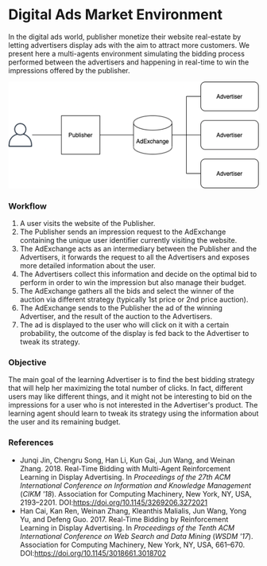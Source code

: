 # Digital Ads Market Environment

In the digital ads world, publisher monetize their website real-estate by letting
advertisers display ads with the aim to attract more customers. We present here a
multi-agents environment simulating the bidding process performed between the
advertisers and happening in real-time to win the impressions offered by the publisher.

![img/digital-ads-market.png](img/digital-ads-market.png)

### Workflow

1. A user visits the website of the Publisher.
2. The Publisher sends an impression request to the AdExchange containing the unique
user identifier currently visiting the website.
3. The AdExchange acts as an intermediary between the Publisher and the Advertisers, it
forwards the request to all the Advertisers and exposes more detailed information about
the user.
4. The Advertisers collect this information and decide on the optimal bid to perform in
order to win the impression but also manage their budget.
5. The AdExchange gathers all the bids and select the winner of the auction via
different strategy (typically 1st price or 2nd price auction).
6. The AdExchange sends to the Publisher the ad of the winning Advertiser, and the
result of the auction to the Advertisers.
7. The ad is displayed to the user who will click on it with a certain probability, the
outcome of the display is fed back to the Advertiser to tweak its strategy.

### Objective

The main goal of the learning Advertiser is to find the best bidding strategy that will
help her maximizing the total number of clicks. In fact, different users may like
different things, and it might not be interesting to bid on the impressions for a user
who is not interested in the Advertiser's product. The learning agent should learn to
tweak its strategy using the information about the user and its remaining budget.

### References

- Junqi Jin, Chengru Song, Han Li, Kun Gai, Jun Wang, and Weinan Zhang. 2018. Real-Time Bidding with Multi-Agent Reinforcement Learning in Display Advertising. In <i>Proceedings of the 27th ACM International Conference on Information and Knowledge Management</i> (<i>CIKM '18</i>). Association for Computing Machinery, New York, NY, USA, 2193–2201. DOI:https://doi.org/10.1145/3269206.3272021
- Han Cai, Kan Ren, Weinan Zhang, Kleanthis Malialis, Jun Wang, Yong Yu, and Defeng Guo. 2017. Real-Time Bidding by Reinforcement Learning in Display Advertising. In <i>Proceedings of the Tenth ACM International Conference on Web Search and Data Mining</i> (<i>WSDM '17</i>). Association for Computing Machinery, New York, NY, USA, 661–670. DOI:https://doi.org/10.1145/3018661.3018702
